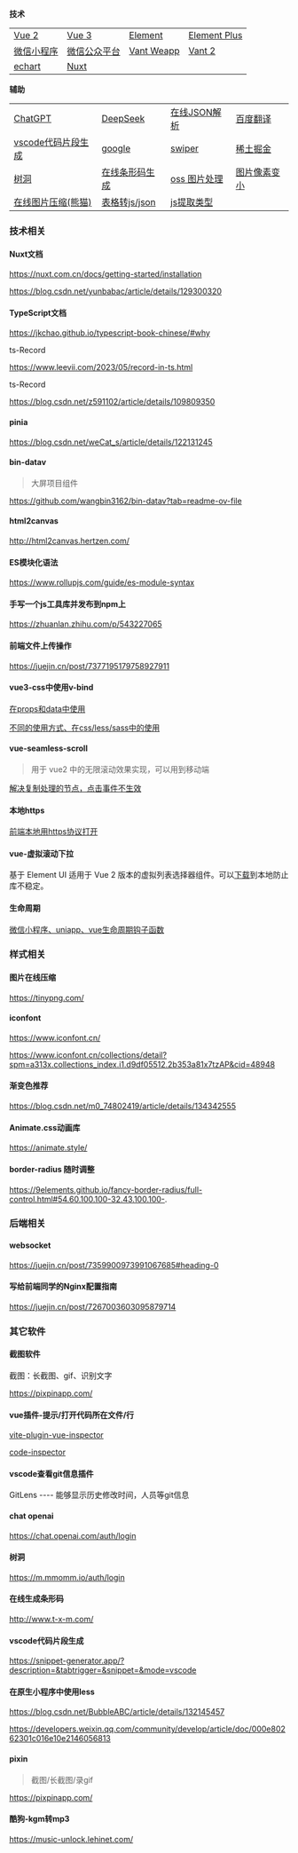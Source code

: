 **技术**

|                                                              |                                           |                                                             |                                                              |
| ------------------------------------------------------------ | ----------------------------------------- | ----------------------------------------------------------- | ------------------------------------------------------------ |
| [Vue 2](https://v2.cn.vuejs.org/)                            | [Vue 3](https://cn.vuejs.org/)            | [Element](https://element.eleme.cn/#/zh-CN/component/input) | [Element Plus](https://element-plus-docs.bklab.cn/zh-CN/component/input.html) |
| [微信小程序](https://developers.weixin.qq.com/miniprogram/dev/framework/) | [微信公众平台](https://mp.weixin.qq.com/) | [Vant Weapp](https://vant-ui.github.io/vant-weapp/#/home)   | [Vant 2](https://vant-ui.github.io/vant/v2/#/zh-CN/)         |
| [echart](https://echarts.apache.org/zh/option.html#title)    | [Nuxt](https://nuxt.zhcndoc.com/)         |                                                             |                                                              |

**辅助**

|                                                      |                                                              |                                                              |                                                              |
| ---------------------------------------------------- | ------------------------------------------------------------ | ------------------------------------------------------------ | ------------------------------------------------------------ |
| [ChatGPT](https://chat.openai.com/auth/login)        | [DeepSeek](https://chat.deepseek.com/)                       | [在线JSON解析](https://www.sojson.com/)                      | [百度翻译](https://fanyi.baidu.com/mtpe-individual/multimodal#/) |
| [vscode代码片段生成](https://snippet-generator.app/) | [google](https://www.google.com.hk/)                         | [swiper](https://www.swiper.com.cn/api/start/new.html)       | [稀土掘金](https://juejin.cn/)                               |
| [树洞](https://m.mmomm.io/auth/login)                | [在线条形码生成](http://www.t-x-m.com/)                      | [oss 图片处理](https://help.aliyun.com/zh/oss/user-guide/resize-images-4?spm=a2c4g.11186623.help-menu-31815.d_2_14_1_1_0.401342360Q9ntD) | [图片像素变小](https://xinzhi.wenda.so.com/a/1658395485207531) |
| [在线图片压缩(熊猫)](https://tinify.cn/)             | [表格转js/json](https://echarts.apache.org/zh/spreadsheet.html) | [js提取类型](https://transform.tools/js-object-to-typescript) |                                                              |





### 技术相关

#### Nuxt文档

https://nuxt.com.cn/docs/getting-started/installation

https://blog.csdn.net/yunbabac/article/details/129300320



#### TypeScript文档

https://jkchao.github.io/typescript-book-chinese/#why

ts-Record

https://www.leevii.com/2023/05/record-in-ts.html

ts-Record

https://blog.csdn.net/z591102/article/details/109809350



#### pinia

https://blog.csdn.net/weCat_s/article/details/122131245



#### bin-datav

> 大屏项目组件

https://github.com/wangbin3162/bin-datav?tab=readme-ov-file



#### html2canvas

http://html2canvas.hertzen.com/



#### ES模块化语法

https://www.rollupjs.com/guide/es-module-syntax



#### 手写一个js工具库并发布到npm上

https://zhuanlan.zhihu.com/p/543227065



#### 前端文件上传操作

https://juejin.cn/post/7377195179758927911



#### vue3-css中使用v-bind

[在props和data中使用](https://www.jb51.net/javascript/316822klj.htm)

[不同的使用方式、在css/less/sass中的使用](https://blog.csdn.net/weixin_52235488/article/details/126290046)



#### vue-seamless-scroll

> 用于 vue2 中的无限滚动效果实现，可以用到移动端

[解决复制处理的节点，点击事件不生效](https://blog.csdn.net/m0_74149462/article/details/136549471)



#### 本地https

[前端本地用https协议打开](https://xiaoshen.blog.csdn.net/article/details/135893188)



#### vue-虚拟滚动下拉

基于 Element UI 适用于 Vue 2 版本的虚拟列表选择器组件。可以[下载](https://github.com/kooriookami/el-select-v2/blob/master/packages/el-select-v2/src/el-select-v2.vue)到本地防止库不稳定。



#### 生命周期

[微信小程序、uniapp、vue生命周期钩子函数](https://www.cnblogs.com/wangguoxinyue/p/17334642.html)



### 样式相关

#### 图片在线压缩

https://tinypng.com/

#### iconfont

https://www.iconfont.cn/

https://www.iconfont.cn/collections/detail?spm=a313x.collections_index.i1.d9df05512.2b353a81x7tzAP&cid=48948

#### 渐变色推荐

https://blog.csdn.net/m0_74802419/article/details/134342555

#### Animate.css动画库

https://animate.style/

#### border-radius 随时调整

https://9elements.github.io/fancy-border-radius/full-control.html#54.60.100.100-32.43.100.100-.



### 后端相关

#### websocket

https://juejin.cn/post/7359900973991067685#heading-0

#### 写给前端同学的Nginx配置指南

https://juejin.cn/post/7267003603095879714



### 其它软件

#### 截图软件

截图：长截图、gif、识别文字

https://pixpinapp.com/



#### vue插件-提示/打开代码所在文件/行

[vite-plugin-vue-inspector](https://github.com/webfansplz/vite-plugin-vue-inspector/tree/main)

[code-inspector](https://inspector.fe-dev.cn/)



#### vscode查看git信息插件

GitLens ---- 能够显示历史修改时间，人员等git信息



#### chat openai

https://chat.openai.com/auth/login



#### 树洞

https://m.mmomm.io/auth/login



#### 在线生成条形码

http://www.t-x-m.com/



#### vscode代码片段生成

https://snippet-generator.app/?description=&tabtrigger=&snippet=&mode=vscode





#### 在原生小程序中使用less

https://blog.csdn.net/BubbleABC/article/details/132145457

https://developers.weixin.qq.com/community/develop/article/doc/000e80262301c016e10e2146056813



#### pixin

> 截图/长截图/录gif

https://pixpinapp.com/



#### 酷狗-kgm转mp3

https://music-unlock.lehinet.com/









